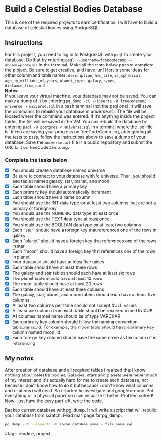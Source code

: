 # Build a Celestial Bodies Database

This is one of the required projects to earn certification. I will have to build a database of celestial bodies using PostgreSQL.

## Instructions

For this project, you need to log in to PostgreSQL with `psql` to create your database. Do that by entering `psql --username=freecodecamp --dbname=postgres` in the terminal. Make all the tests below pass to complete the project. Be sure to get creative, and have fun! Here's some ideas for other column and table names: `description`, `has_life`, `is_spherical`, `age_in_millions_of_years`, `planet_types`, `galaxy_types`, `distance_from_earth`.  
**Notes:**  
If you leave your virtual machine, your database may not be saved. You can make a dump of it by entering `pg_dump -cC --inserts -U freecodecamp universe > universe.sql` in a bash terminal (not the psql one). It will save the commands to rebuild your database in universe.sql. The file will be located where the command was entered. If it's anything inside the project folder, the file will be saved in the VM. You can rebuild the database by entering `psql -U postgres < universe.sql` in a terminal where the .sql file is. If you are saving your progress on freeCodeCamp.org, after getting all the tests to pass, follow the instructions above to save a dump of your database. Save the `universe.sql` file in a public repository and submit the URL to it on freeCodeCamp.org.

### Complete the tasks below

- [x]  You should create a database named universe
- [x]  Be sure to connect to your database with \c universe. Then, you should add tables named galaxy, star, planet, and moon
- [x]  Each table should have a primary key
- [x]  Each primary key should automatically increment
- [x]  Each table should have a name column
- [x]  You should use the INT data type for at least two columns that are not a primary or foreign key
- [x]  You should use the NUMERIC data type at least once
- [x]  You should use the TEXT data type at least once
- [x]  You should use the BOOLEAN data type on at least two columns
- [x]  Each "star" should have a foreign key that references one of the rows in galaxy
- [x]  Each "planet" should have a foreign key that references one of the rows in star
- [x]  Each "moon" should have a foreign key that references one of the rows in planet
- [x]  Your database should have at least five tables
- [x]  Each table should have at least three rows
- [x]  The galaxy and star tables should each have at least six rows
- [x]  The planet table should have at least 12 rows
- [x]  The moon table should have at least 20 rows
- [x]  Each table should have at least three columns
- [x]  The galaxy, star, planet, and moon tables should each have at least five columns
- [x]  At least two columns per table should not accept NULL values
- [x]  At least one column from each table should be required to be UNIQUE
- [x]  All columns named name should be of type VARCHAR
- [x]  Each primary key column should follow the naming convention table_name_id. For example, the moon table should have a primary key column named moon_id
- [x]  Each foreign key column should have the same name as the column it is referencing

## My notes

After creation of database and all required tables i realized that i know nothing about celestial bodies. Galaxies, stars and planets were never much of my interest and it's actually hard for me to create such database, not because i don't know how to do it but because i don't know what columns and relations i will need. So i started to investigate and google around. Put everything on a physical paper so i can visualize it better. Problem solved! Now i just have the easy part left, write the code.

Backup current database with pg_dump. It will write a script that will rebuild your database from scratch. Read man page for pg_dump.

```sh
pg_dump -cC --inserts -U zoran databse_name > file_name.sql
```


#tags: readme, project